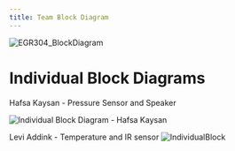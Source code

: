 ```yaml
---
title: Team Block Diagram
---
```

![EGR304_BlockDiagram](https://github.com/user-attachments/assets/670a326f-5530-4035-aef1-9d47d9abfe00)

# Individual Block Diagrams
Hafsa Kaysan - Pressure Sensor and Speaker
   
![Individual Block Diagram - Hafsa Kaysan](https://github.com/user-attachments/assets/28e9964e-62f9-4762-8e63-55fa9b132c5e)



Levi Addink - Temperature and IR sensor
![IndividualBlock](https://github.com/user-attachments/assets/4e20ac00-bc31-446a-a29c-528ce98e151c)
